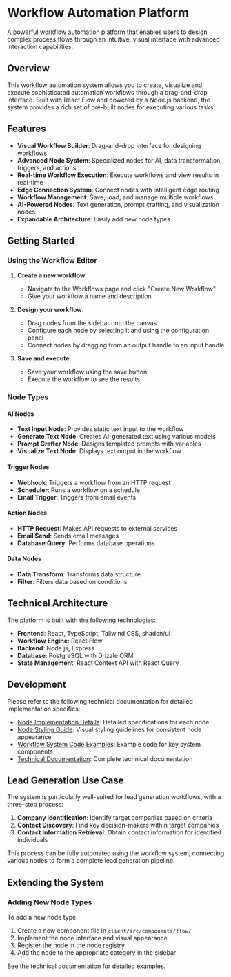 # Workflow Automation Platform

A powerful workflow automation platform that enables users to design complex process flows through an intuitive, visual interface with advanced interaction capabilities.

## Overview

This workflow automation system allows you to create, visualize and execute sophisticated automation workflows through a drag-and-drop interface. Built with React Flow and powered by a Node.js backend, the system provides a rich set of pre-built nodes for executing various tasks.

## Features

- **Visual Workflow Builder**: Drag-and-drop interface for designing workflows
- **Advanced Node System**: Specialized nodes for AI, data transformation, triggers, and actions
- **Real-time Workflow Execution**: Execute workflows and view results in real-time
- **Edge Connection System**: Connect nodes with intelligent edge routing
- **Workflow Management**: Save, load, and manage multiple workflows
- **AI-Powered Nodes**: Text generation, prompt crafting, and visualization nodes
- **Expandable Architecture**: Easily add new node types

## Getting Started

### Using the Workflow Editor

1. **Create a new workflow**:
   - Navigate to the Workflows page and click "Create New Workflow"
   - Give your workflow a name and description

2. **Design your workflow**:
   - Drag nodes from the sidebar onto the canvas
   - Configure each node by selecting it and using the configuration panel
   - Connect nodes by dragging from an output handle to an input handle

3. **Save and execute**:
   - Save your workflow using the save button
   - Execute the workflow to see the results

### Node Types

#### AI Nodes

- **Text Input Node**: Provides static text input to the workflow
- **Generate Text Node**: Creates AI-generated text using various models
- **Prompt Crafter Node**: Designs templated prompts with variables
- **Visualize Text Node**: Displays text output in the workflow

#### Trigger Nodes

- **Webhook**: Triggers a workflow from an HTTP request
- **Scheduler**: Runs a workflow on a schedule
- **Email Trigger**: Triggers from email events

#### Action Nodes

- **HTTP Request**: Makes API requests to external services
- **Email Send**: Sends email messages
- **Database Query**: Performs database operations

#### Data Nodes

- **Data Transform**: Transforms data structure
- **Filter**: Filters data based on conditions

## Technical Architecture

The platform is built with the following technologies:

- **Frontend**: React, TypeScript, Tailwind CSS, shadcn/ui
- **Workflow Engine**: React Flow
- **Backend**: Node.js, Express
- **Database**: PostgreSQL with Drizzle ORM
- **State Management**: React Context API with React Query

## Development

Please refer to the following technical documentation for detailed implementation specifics:

- [Node Implementation Details](./node-implementation-details.md): Detailed specifications for each node
- [Node Styling Guide](./node-styling-guide.md): Visual styling guidelines for consistent node appearance
- [Workflow System Code Examples](./workflow_system_code_examples.md): Example code for key system components
- [Technical Documentation](./workflow-nodes-technical-documentation.md): Complete technical documentation

## Lead Generation Use Case

The system is particularly well-suited for lead generation workflows, with a three-step process:

1. **Company Identification**: Identify target companies based on criteria
2. **Contact Discovery**: Find key decision-makers within target companies
3. **Contact Information Retrieval**: Obtain contact information for identified individuals

This process can be fully automated using the workflow system, connecting various nodes to form a complete lead generation pipeline.

## Extending the System

### Adding New Node Types

To add a new node type:

1. Create a new component file in `client/src/components/flow/`
2. Implement the node interface and visual appearance
3. Register the node in the node registry
4. Add the node to the appropriate category in the sidebar

See the technical documentation for detailed examples.
